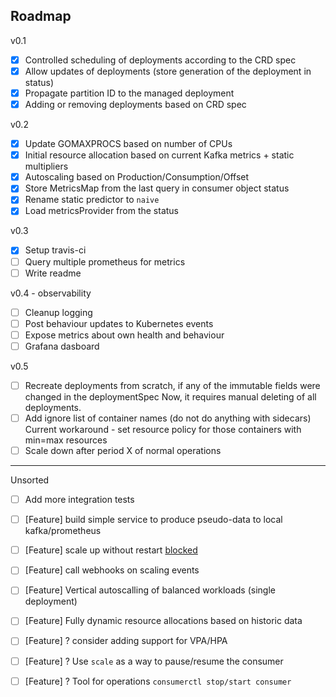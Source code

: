 ## Roadmap
v0.1
* [x] Controlled scheduling of deployments according to the CRD spec
* [x] Allow updates of deployments (store generation of the deployment in status)
* [x] Propagate partition ID to the managed deployment
* [x] Adding or removing deployments based on CRD spec

v0.2
* [x] Update GOMAXPROCS based on number of CPUs
* [x] Initial resource allocation based on current Kafka metrics + static multipliers
* [x] Autoscaling based on Production/Consumption/Offset
* [x] Store MetricsMap from the last query in consumer object status
* [x] Rename static predictor to `naive`
* [x] Load metricsProvider from the status

v0.3
* [x] Setup travis-ci
* [ ] Query multiple prometheus for metrics
* [ ] Write readme

v0.4 - observability
* [ ] Cleanup logging
* [ ] Post behaviour updates to Kubernetes events
* [ ] Expose metrics about own health and behaviour
* [ ] Grafana dasboard

v0.5
* [ ] Recreate deployments from scratch, if any of the immutable fields were changed in the deploymentSpec
      Now, it requires manual deleting of all deployments.
* [ ] Add ignore list of container names (do not do anything with sidecars)
      Current workaround - set resource policy for those containers with min=max resources
* [ ] Scale down after period X of normal operations 

-------
Unsorted
* [ ] Add more integration tests 
* [ ] [Feature] build simple service to produce pseudo-data to local kafka/prometheus
* [ ] [Feature] scale up without restart [blocked](https://github.com/kubernetes/kubernetes/issues/5774)
* [ ] [Feature] call webhooks on scaling events

* [ ] [Feature] Vertical autoscalling of balanced workloads (single deployment)
* [ ] [Feature] Fully dynamic resource allocations based on historic data
* [ ] [Feature] ? consider adding support for VPA/HPA 
* [ ] [Feature] ? Use `scale` as a way to pause/resume the consumer
* [ ] [Feature] ? Tool for operations `consumerctl stop/start consumer`
 